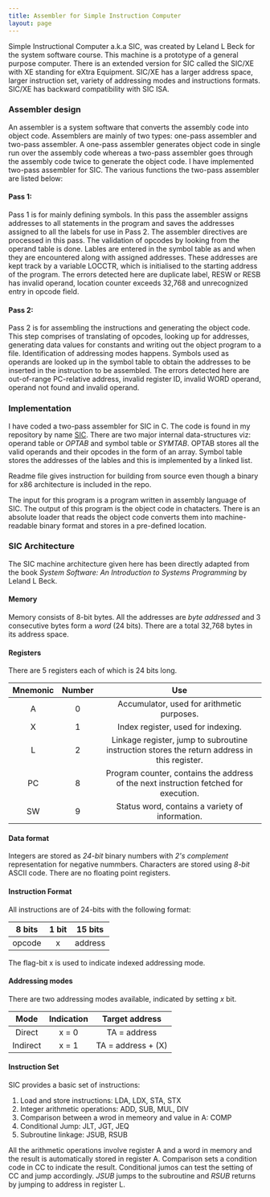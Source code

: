 ```yaml
---
title: Assembler for Simple Instruction Computer
layout: page
---
```


Simple Instructional Computer a.k.a SIC, was created by Leland L Beck for the system software course. This machine is a prototype of a general purpose computer. There is an extended version for SIC called the SIC/XE with XE standing for eXtra Equipment. SIC/XE has a larger address space, larger instruction set, variety of addressing modes and instructions formats. SIC/XE has backward compatibility with SIC ISA. 

### Assembler design

An assembler is a system software that converts the assembly code into object code. Assemblers are mainly of two types: one-pass assembler and two-pass assembler. A one-pass assembler generates object code in single run over the assembly code whereas a two-pass assembler goes through the assembly code twice to generate the object code. I have implemented two-pass assembler for SIC. The various functions the two-pass assembler are listed below:

#### Pass 1:

Pass 1 is for mainly defining symbols. In this pass the assembler assigns addresses to all statements in the program and saves the addresses assigned to all the labels for use in Pass 2. The assembler directives are processed in this pass. The validation of opcodes by looking from the operand table is done. Lables are entered in the symbol table as and when they are encountered along with assigned addresses. These addresses are kept track by a variable LOCCTR, which is initialised to the starting address of the program. The errors detected here are duplicate label, RESW or RESB has invalid operand, location counter exceeds 32,768 and unrecognized entry in opcode field.

#### Pass 2:

Pass 2 is for assembling the instructions and generating the object code. This step comprises of translating of opcodes, looking up for addresses, generating data values for constants and writing out the object program to a file. Identification of addressing modes happens. Symbols used as operands are looked up in the symbol table to obtain the addresses to be inserted in the instruction to be assembled. The errors detected here are out-of-range PC-relative address, invalid register ID, invalid WORD operand, operand not found and invalid operand.

### Implementation

I have coded a two-pass assembler for SIC in C. The code is found in my repository by name [SIC](https://github.com/varshaneya/SIC). There are two major internal data-structures viz: operand table or *OPTAB* and symbol table or *SYMTAB*. OPTAB stores all the valid operands and their opcodes in the form of an array. Symbol table stores the addresses of the lables and this is implemented by a linked list.

Readme file gives instruction for building from source even though a binary for x86 architecture is included in the repo. 

The input for this program is a program written in assembly language of SIC. The output of this program is the object code in chatacters. There is an absolute loader that reads the object code converts them into machine-readable binary format and stores in a pre-defined location.

### SIC Architecture

The SIC machine architecture given here has been directly adapted from the book *System Software: An Introduction to Systems Programming* by Leland L Beck.

#### Memory

Memory consists of 8-bit bytes. All the addresses are *byte addressed* and 3 consecutive bytes form a *word* (24 bits). There are a total 32,768 bytes in its address space.

#### Registers

There are 5 registers each of which is 24 bits long.

| Mnemonic | Number | Use |
|:--------:|:------:|:---:|
| A | 0 | Accumulator, used for arithmetic purposes. |
| X | 1 | Index register, used for indexing. |
| L | 2 | Linkage register, jump to subroutine instruction stores the return address in this register. |
| PC | 8 | Program counter, contains the address of the next instruction fetched for execution. |
| SW | 9 | Status word, contains a variety of information. |

#### Data format

Integers are stored as *24-bit* binary numbers with *2's complement* representation for negative nummbers. Characters are stored using *8-bit* ASCII code. There are no floating point registers.

#### Instruction Format

All instructions are of 24-bits with the following format:

| 8 bits | 1 bit | 15 bits |
|:-----:|:--:|:--------:|
| opcode | x | address |

The flag-bit x is used to indicate indexed addressing mode.

#### Addressing modes

There are two addressing modes available, indicated by setting *x* bit.

| Mode | Indication | Target address |
|:----:|:----------:|:--------------:|
| Direct | x = 0 | TA = address |
| Indirect | x = 1 | TA = address + (X) |

#### Instruction Set

SIC provides a basic set of instructions:

1. Load and store instructions: LDA, LDX, STA, STX
2. Integer arithmetic operations: ADD, SUB, MUL, DIV
3. Comparison between a wrod in memeory and value in A: COMP
4. Conditional Jump: JLT, JGT, JEQ
5. Subroutine linkage: JSUB, RSUB

All the arithmetic operations involve register A and a word in memory and the result is automatically stored in register A. Comparison sets a condition code in CC to indicate the result. Conditional jumos can test the setting of CC and jump accordingly. *JSUB* jumps to the subroutine and *RSUB* returns by jumping to address in register L.

